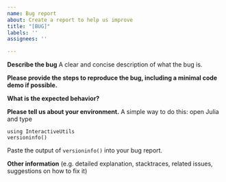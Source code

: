 ```yaml
---
name: Bug report
about: Create a report to help us improve
title: "[BUG]"
labels: ''
assignees: ''

---
```


**Describe the bug**
A clear and concise description of what the bug is.

**Please provide the steps to reproduce the bug, including a minimal code demo if possible.**


**What is the expected behavior?**


**Please tell us about your environment.**
  A simple way to do this: open Julia and type
  ```
  using InteractiveUtils
  versioninfo()
  ```
  Paste the output of `versioninfo()` into your bug report.


**Other information** (e.g. detailed explanation, stacktraces, related issues, suggestions on how to fix it)

